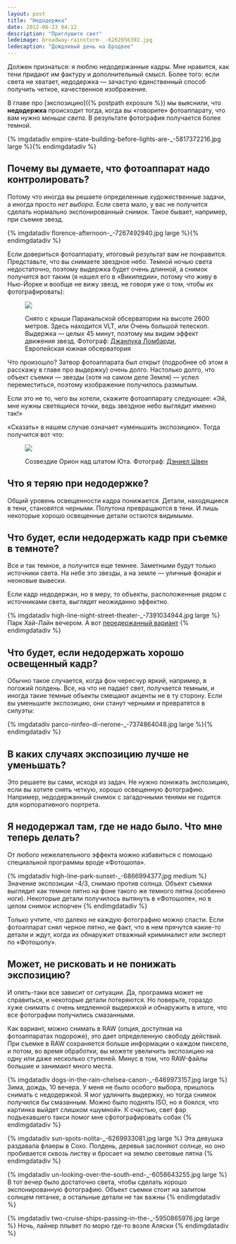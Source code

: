 ```yaml
---
layout: post
title: "Недодержка"
date: 2012-06-23 04:12
description: "Приглушите свет"
ledeimage: broadway-rainstorm-_-6262856392.jpg
ledecaption: "Дождливый день на Бродвее"
---
```


Должен признаться: я люблю недодержанные кадры. Мне нравится, как тени придают им фактуру и дополнительный смысл. Более того: если света не хватает, недодержка — зачастую единственный способ получить четкое, качественное изображение.

В главе про [экспозицию]({% postpath exposure %}) мы выяснили, что **недодержка** происходит тогда, когда вы «говорите» фотоаппарату, что вам нужно *меньше света*. В результате фотография получается более темной.

{% imgdatadiv empire-state-building-before-lights-are-_-5817372216.jpg large %}{% endimgdatadiv %}

## Почему вы думаете, что фотоаппарат надо контролировать?

Потому что иногда вы решаете определенные художественные задачи, а иногда просто *нет выбора*. Если света мало, у вас не получится сделать нормально экспонированный снимок. Такое бывает, например, при съемке звезд.

{% imgdatadiv florence-afternoon-_-7267492940.jpg large %}{% endimgdatadiv %}

Если довериться фотоаппарату, итоговый результат вам не понравится. Представьте, что вы снимаете звездное небо. Темной ночью света недостаточно, поэтому выдержка будет очень длинной, а снимок получится вот таким (я нашел его в «Википедии», потому что живу в Нью-Йорке и вообще не вижу звезд, не говоря уже о том, чтобы их фотографировать):

<figure class="medium">
    <img src="{{site.graphics_dir}}/Paranal_Starry_Night-blur.jpg">
    <figcaption>
        <p>Снято с крыши Паранальской обсерватории на высоте 2600 метров. Здесь находится VLT, или Очень большой телескоп. Выдержка — целых 45 минут, поэтому мы видим эффект движения звезд. Фотограф: <a href="http://commons.wikimedia.org/wiki/File:Paranal_Starry_Night.jpg">Джанлука Ломбарди</a>, Европейская южная обсерватория</p>
    </figcaption>
</figure>

Что произошло? Затвор фотоаппарата был открыт (подробнее об этом я расскажу в главе про выдержку) очень долго. Настолько долго, что объект съемки — звезды (хотя на самом деле Земля) — успел переместиться, поэтому изображение получилось размытым.

Если это не то, чего вы хотели, скажите фотоаппарату следующее: «Эй, мне нужны светящиеся точки, ведь звездное небо выглядит именно так!»

«Сказать» в нашем случае означает «уменьшить экспозицию». Тогда получится вот что:

<figure class="medium">
    <img src="{{site.graphics_dir}}/Orion_over_Arches_UT-800x800.jpg">
    <figcaption>
        <p>Созвездие Орион над штатом Юта. Фотограф: <a href="http://commons.wikimedia.org/wiki/File:Orion_over_Arches_UT.jpg">Дэниел Швен</a></p>
    </figcaption>
</figure>

## Что я теряю при недодержке?

Общий уровень освещенности кадра понижается. Детали, находящиеся в тени, становятся черными. Полутона превращаются в тени. И лишь некоторые хорошо освещенные детали остаются видимыми.

## Что будет, если недодержать кадр при съемке в темноте?

Все и так темное, а получится еще темнее. Заметными будут только источники света. На небе это звезды, а на земле — уличные фонари и неоновые вывески.

Если кадр недодержан, но в меру, то объекты, расположенные рядом с источниками света, выглядят неожиданно эффектно.

{% imgdatadiv high-line-night-street-theater-_-7391034944.jpg large %}
    Парк Хай-Лайн вечером. А вот <a href="http://www.flickr.com/photos/zokuga/7391040870">передержанный вариант</a>
{% endimgdatadiv %}

## Что будет, если недодержать хорошо освещенный кадр?

Обычно такое случается, когда фон чересчур яркий, например, в погожий полдень. Все, на что не падает свет, получается темным, и иногда такие темные объекты смещают акценты не в ту сторону. Если вы уменьшите экспозицию, они станут черными и превратятся в силуэты:

{% imgdatadiv parco-ninfeo-di-nerone-_-7374864048.jpg large %}{% endimgdatadiv %}

## В каких случаях экспозицию лучше не уменьшать?

Это решаете вы сами, исходя из задач. Не нужно понижать экспозицию, если вы хотите снять четкую, хорошо освещенную фотографию. Например, недодержанный снимок с загадочными тенями не годится для корпоративного портрета.

## Я недодержал там, где не надо было. Что мне теперь делать?

От любого нежелательного эффекта можно избавиться с помощью специальной программы вроде «Фотошопа».

{% imgdatadiv high-line-park-sunset-_-6866994377.jpg medium %}
    Значение экспозиции -4/3, снимаю против солнца. Объект съемки выглядит как темное пятно на фоне такого же темного пятна (особенно ноги). Некоторые детали получилось вытянуть в «Фотошопе», но в целом снимок испорчен
{% endimgdatadiv %}

Только учтите, что далеко не каждую фотографию можно спасти. Если фотоаппарат снял черное пятно, не факт, что в нем прячутся какие-то детали и ждут, когда их обнаружит отважный криминалист или эксперт по «Фотошопу».

## Может, не рисковать и не понижать экспозицию?

И опять-таки все зависит от ситуации. Да, программа может не справиться, и некоторые детали потеряются. Но поверьте, гораздо хуже снимать с очень медленной выдержкой и обнаружить в итоге, что все фотографии получились смазанными.

Как вариант, можно снимать в RAW (опция, доступная на фотоаппаратах подороже), это дает определенную свободу действий. При съемке в RAW сохраняется больше информации о каждом пикселе, и потом, во время обработки, вы можете увеличить экспозицию на одну или даже несколько ступеней. Минус в том, что RAW-файлы большие и занимают много места.

{% imgdatadiv dogs-in-the-rain-chelsea-canon-_-6469973157.jpg large %}
	Зима, дождь, 10 вечера. У меня не было особого выбора, пришлось снимать с недодержкой. Я мог удлинить выдержку, но тогда снимок получился бы смазанным. Можно было поднять ISO, но я боялся, что картинка выйдет слишком «шумной». К счастью, свет фар подъехавшего такси помог мне сфотографировать собак
{% endimgdatadiv %}

{% imgdatadiv sun-spots-nolita-_-6269933081.jpg large %}
	Эта девушка раздавала флаеры в Сохо. Полдень, деревья заслоняют солнце, но оно пробивается сквозь листву и бросает на землю световые пятна
{% endimgdatadiv %}

{% imgdatadiv un-looking-over-the-south-end-_-6058643255.jpg large %}
	В тот вечер было достаточно света, чтобы сделать хорошо экспонированную фотографию. Объект съемки стоит на залитом солнцем пятачке, а остальные детали не так важны
{% endimgdatadiv %}

{% imgdatadiv two-cruise-ships-passing-in-the-_-5950865976.jpg large %}
	Ночь, лайнер плывет по морю где-то возле Аляски
{% endimgdatadiv %}
